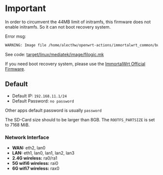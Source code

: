 # Important

In order to circumvent the 44MB limit of initramfs, this firmware does not enable initramfs. So it can not boot recovery system.

Error msg:

``` txt
WARNING: Image file /home/alecthw/openwrt-actions/immortalwrt_common/build_dir/target-aarch64_cortex-a53_musl/linux-mediatek_filogic/tmp/immortalwrt-mediatek-filogic-bananapi_bpi-r4-sdcard.img.gz is too big: 50003968 > 46137344
```

See code: [target/linux/mediatek/image/filogic.mk](https://github.com/immortalwrt/immortalwrt/blob/1d09f53f9da21135ab803ab515fc0b114a2c0cf8/target/linux/mediatek/image/filogic.mk#L489)

If you need boot recovery system, please use the [ImmortalWrt Official Firmware](https://downloads.immortalwrt.org/releases/24.10-SNAPSHOT/targets/mediatek/filogic/).

## Default

- Default IP: `192.168.11.1/24`
- Default Password: `no password`

Other apps default password is usually `password`

The SD-Card size should to be larger than 8GB. The `ROOTFS_PARTSIZE` is set to 7168 MiB.

### Network Interface

- **WAN:** eth2, lan0
- **LAN:** eth1, lan0, lan1, lan2, lan3
- **2.4G wireless:** ra0/ra1
- **5G wifi6 wireless:** rai0
- **6G wifi7 wireless:** rax0
